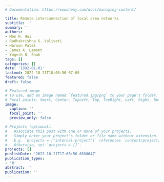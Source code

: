 ```yaml
---
# Documentation: https://wowchemy.com/docs/managing-content/

title: Remote interconnection of local area networks
subtitle: ''
summary: ''
authors:
- Man H. Hui
- Radhakrishna S. Valiveti
- Haroon Patel
- James A. Lamont
- Yogesh B. Shah
tags: []
categories: []
date: '1992-01-01'
lastmod: 2022-10-21T10:03:56-07:00
featured: false
draft: false

# Featured image
# To use, add an image named `featured.jpg/png` to your page's folder.
# Focal points: Smart, Center, TopLeft, Top, TopRight, Left, Right, BottomLeft, Bottom, BottomRight.
image:
  caption: ''
  focal_point: ''
  preview_only: false

# Projects (optional).
#   Associate this post with one or more of your projects.
#   Simply enter your project's folder or file name without extension.
#   E.g. `projects = ["internal-project"]` references `content/project/deep-learning/index.md`.
#   Otherwise, set `projects = []`.
projects: []
publishDate: '2022-10-21T17:03:56.688064Z'
publication_types:
- '8'
abstract: ''
publication: ''
---
```

